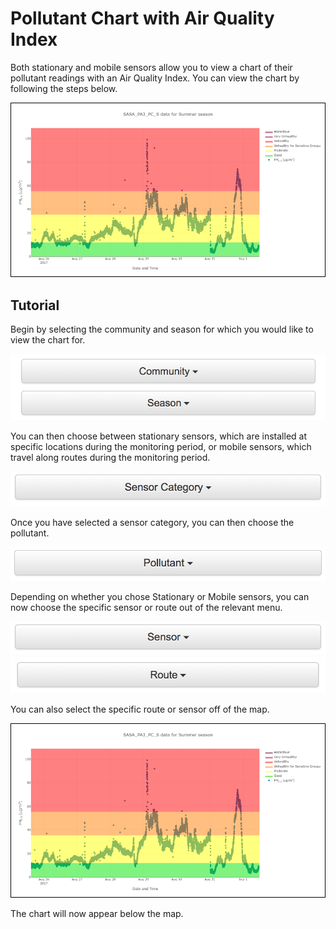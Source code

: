 # Pollutant Chart with Air Quality Index

Both stationary and mobile sensors allow you to view a chart of their pollutant readings with an Air Quality Index. You can view the chart by following the steps below.

![Chart](images/chart.png "Chart")

## Tutorial

Begin by selecting the community and season for which you would like to view the chart for.

![Community and Season Dropdowns](images/community-season.png)

You can then choose between stationary sensors, which are installed at specific locations during the monitoring period, or mobile sensors, which travel along routes during the monitoring period.

![Sensor Category Dropdown](images/sensor-category.png)

Once you have selected a sensor category, you can then choose the pollutant.

![Pollutant Dropdown](images/pollutant.png)

Depending on whether you chose Stationary or Mobile sensors, you can now choose the specific sensor or route out of the relevant menu.

![Sensor Dropdown](images/sensor.png)
![Route Dropdown](images/route-menu.png)

You can also select the specific route or sensor off of the map.

![Chart](images/chart.png "Chart")

The chart will now appear below the map.
